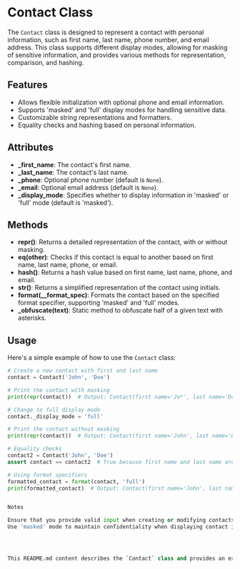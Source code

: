 # Contact Class

The `Contact` class is designed to represent a contact with personal information, such as first name, last name, phone number, and email address. This class supports different display modes, allowing for masking of sensitive information, and provides various methods for representation, comparison, and hashing.

## Features
- Allows flexible initialization with optional phone and email information.
- Supports 'masked' and 'full' display modes for handling sensitive data.
- Customizable string representations and formatters.
- Equality checks and hashing based on personal information.

## Attributes
- **_first_name**: The contact's first name.
- **_last_name**: The contact's last name.
- **_phone**: Optional phone number (default is `None`).
- **_email**: Optional email address (default is `None`).
- **_display_mode**: Specifies whether to display information in 'masked' or 'full' mode (default is 'masked').

## Methods
- **__repr__()**: Returns a detailed representation of the contact, with or without masking.
- **__eq__(other)**: Checks if this contact is equal to another based on first name, last name, phone, or email.
- **__hash__()**: Returns a hash value based on first name, last name, phone, and email.
- **__str__()**: Returns a simplified representation of the contact using initials.
- **__format__(__format_spec)**: Formats the contact based on the specified format specifier, supporting 'masked' and 'full' modes.
- **_obfuscate(text)**: Static method to obfuscate half of a given text with asterisks.

## Usage
Here's a simple example of how to use the `Contact` class:

```python
# Create a new contact with first and last name
contact = Contact('John', 'Doe')

# Print the contact with masking
print(repr(contact))  # Output: Contact(first name='Jo*', last name='Do*')

# Change to full display mode
contact._display_mode = 'full'

# Print the contact without masking
print(repr(contact))  # Output: Contact(first name='John', last name='Doe', Phone='None', Email='None')

# Equality checks
contact2 = Contact('John', 'Doe')
assert contact == contact2  # True because first name and last name are the same

# Using format specifiers
formatted_contact = format(contact, 'full')
print(formatted_contact)  # Output: Contact(first name='John', last name='Doe', Phone='None', Email='None')


Notes

Ensure that you provide valid input when creating or modifying contacts. Invalid or unrecognized data will raise a ValueError.
Use 'masked' mode to maintain confidentiality when displaying contact information in public settings




This README.md content describes the `Contact` class and provides an example of how to use it, covering important features and attributes. It is a useful guide for users who want to understand and work with the `Contact` class.
